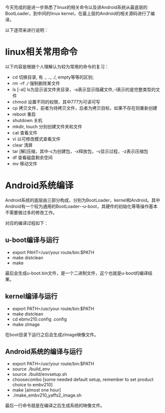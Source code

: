 今天完成的是进一步熟悉了linux的相关命令以及讲Android系统从最底层的BootLoader，到中间的linux kernel，在最上层的Android的相关源码进行了编译。

以下逐项来进行说明：

# linux相关常用命令
以下内容是根据个人理解认为较为常用的命令的复习：

- cd 切换目录, 有 ., .., ./, empty等等的区别;
- rm -rf ./ 强制删除某文件
- ls [-al] ls为显示该文件夹目录，-a表示显示隐藏文件,-l表示的是完整类型的文件
- chmod  设置不同的权限，其中777为可读可写
- cp  拷贝文件，前者为待拷贝文件，后者为拷贝目标，如果不存在则重新创建
- reboot 重启
- shutdown 关机
- mkdir, touch 分别创建文件夹和文件
- cat 查看文件
- vi 以可修改模式查看文件
- clear 清屏
- tar [解]压缩，其中-c为创建包，-x释放包，-v显示过程，-z表示压缩包
- df 查看磁盘剩余空间
- mv 移动文件

# Android系统编译
Android系统的底层由三部分构成，分别为BootLoader，kernel和Android。其中Android有一个较为通用的BootLoader--u-boot，其硬件的初始化等等操作基本不需要做过多的修改工作。

对应的编译过程如下：

## u-boot编译与运行
- export PAHT=/usr/your route/bin:$PATH
- make distclean
- make

最后会生成u-boot.bin文件，是一个二进制文件，这个也就是u-boot的编译结果。

## kernel编译与运行
- export PATH=/usr/your route/bin:$PATH
- make distclean
- cd ebmv210.config .config
- make zImage

在boot目录下运行之后会生成zImage映像文件。

## Android系统的编译与运行
- export PATH=/usr/your route/bin:$PATH
- source ./build_env
- source ./build/envsetup.sh
- choosecombo [some needed default setup, remember to set product choice to embv210]
- make [almost one hour]
- ./make_embv210_yaffs2_image.sh

最后一行命令就是在编译之后生成系统的映像文件。
